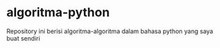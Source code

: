# algoritma-python
Repository ini berisi algoritma-algoritma dalam bahasa python yang saya buat sendiri
